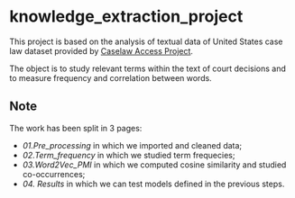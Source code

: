 # knowledge_extraction_project

This project is based on the analysis of textual data of United States case law dataset provided by [Caselaw Access Project](https://case.law/bulk/download/). 

The object is to study relevant terms within the text of court decisions and to measure frequency and correlation between words.

## Note

The work has been split in 3 pages:

- *01.Pre_processing* in which we imported and cleaned data;
- *02.Term_frequency* in which we studied term frequecies;
- *03.Word2Vec_PMI* in which we computed cosine similarity and studied co-occurrences;
- *04. Results* in which we can test models defined in the previous steps.

